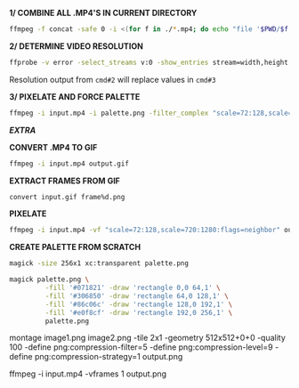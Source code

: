 
**1/ COMBINE ALL .MP4'S IN CURRENT DIRECTORY**
```bash
ffmpeg -f concat -safe 0 -i <(for f in ./*.mp4; do echo "file '$PWD/$f'"; done) -c copy output.mp4
```

**2/ DETERMINE VIDEO RESOLUTION**
```bash
ffprobe -v error -select_streams v:0 -show_entries stream=width,height -of csv=s=x:p=0 input.mp4
```

Resolution output from `cmd#2` will replace values in `cmd#3`

**3/ PIXELATE AND FORCE PALETTE**
```bash
ffmpeg -i input.mp4 -i palette.png -filter_complex "scale=72:128,scale=720:1280:flags=neighbor[pix];[pix][1:v]paletteuse=dither=bayer:bayer_scale=3" output.mp4
```
***EXTRA***

**CONVERT .MP4 TO GIF**
```bash
ffmpeg -i input.mp4 output.gif
```

**EXTRACT FRAMES FROM GIF**
```bash
convert input.gif frame%d.png
```

**PIXELATE**
```bash
ffmpeg -i input.mp4 -vf "scale=72:128,scale=720:1280:flags=neighbor" output.mp4
```

**CREATE PALETTE FROM SCRATCH**
```bash
magick -size 256x1 xc:transparent palette.png

magick palette.png \
         -fill '#071821' -draw 'rectangle 0,0 64,1' \
         -fill '#306850' -draw 'rectangle 64,0 128,1' \
         -fill '#86c06c' -draw 'rectangle 128,0 192,1' \
         -fill '#e0f8cf' -draw 'rectangle 192,0 256,1' \
         palette.png
```




montage image1.png image2.png -tile 2x1 -geometry 512x512+0+0 -quality 100 -define png:compression-filter=5 -define png:compression-level=9 -define png:compression-strategy=1 output.png


ffmpeg -i input.mp4 -vframes 1 output.png